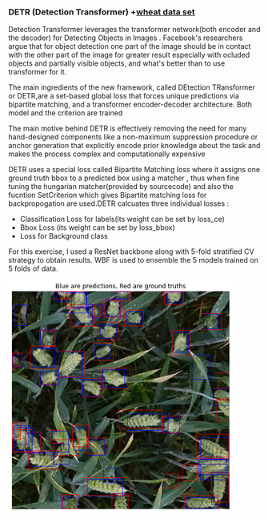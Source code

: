 ### DETR (Detection Transformer) +[wheat data set](https://www.kaggle.com/c/global-wheat-detection)

Detection Transformer leverages the transformer network(both encoder and the decoder) for Detecting Objects in Images . Facebook's researchers argue that for object detection one part of the image should be in contact with the other part of the image for greater result especially with ocluded objects and partially visible objects, and what's better than to use transformer for it. 

The main ingredients of the new framework, called DEtection TRansformer or DETR,are a set-based global loss that forces unique predictions via bipartite matching, and a transformer encoder-decoder architecture. Both model and the criterion are trained

The main motive behind DETR is effectively removing the need for many hand-designed components like a non-maximum suppression procedure or anchor generation that explicitly encode prior knowledge about the task and makes the process complex and computationally expensive
   
DETR uses a special loss called Bipartite Matching loss where it assigns one ground truth bbox to a predicted box using a matcher , thus when fine tuning the hungarian matcher(provided by sourcecode) and also the fucntion SetCriterion which gives Bipartite matching loss for backpropogation are used.DETR calcuates three individual losses :  
- Classification Loss for labels(its weight can be set by loss_ce)
- Bbox Loss (its weight can be set by loss_bbox)
- Loss for Background class

For this exercise, I used a ResNet backbone along with 5-fold stratified CV strategy to obtain results. WBF is used to ensemble the 5 models trained on 5 folds of data.  

![output](./wheat.png)
